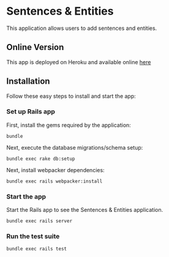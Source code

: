 # Sentences & Entities
This application allows users to add sentences and entities.

## Online Version
This app is deployed on Heroku and available online [here](https://hidden-oasis-73236.herokuapp.com/)
## Installation

Follow these easy steps to install and start the app:
### Set up Rails app

First, install the gems required by the application:

`bundle`

Next, execute the database migrations/schema setup:

`bundle exec rake db:setup`

Next, install webpacker dependencies:

`bundle exec rails webpacker:install`
### Start the app

Start the Rails app to see the Sentences & Entities application.

`bundle exec rails server`

### Run the test suite

`bundle exec rails test`
